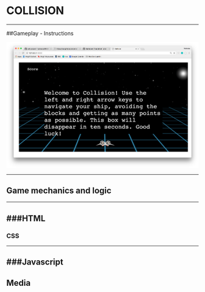 # COLLISION
---
##Gameplay - Instructions

![How to play](images/forREADME1.png)

---
## Game mechanics and logic
---
###HTML
---
### CSS
---
###Javascript
---
## Media
